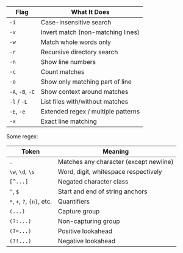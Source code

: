 
| Flag             | What It Does                       |
| ---------------- | ---------------------------------- |
| `-i`             | Case-insensitive search            |
| `-v`             | Invert match (non-matching lines)  |
| `-w`             | Match whole words only             |
| `-r`             | Recursive directory search         |
| `-n`             | Show line numbers                  |
| `-c`             | Count matches                      |
| `-o`             | Show only matching part of line    |
| `-A`, `-B`, `-C` | Show context around matches        |
| `-l` / `-L`      | List files with/without matches    |
| `-E`, `-e`       | Extended regex / multiple patterns |
| `-x`             | Exact line matching                |

Some regex:

|Token|Meaning|
|---|---|
|`.`|Matches any character (except newline)|
|`\w`, `\d`, `\s`|Word, digit, whitespace respectively|
|`[^...]`|Negated character class|
|`^`, `$`|Start and end of string anchors|
|`*`, `+`, `?`, `{n}`, etc.|Quantifiers|
|`(...)`|Capture group|
|`(?:...)`|Non-capturing group|
|`(?=...)`|Positive lookahead|
|`(?!...)`|Negative lookahead|